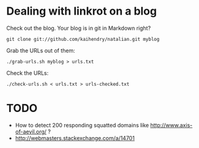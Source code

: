 # Dealing with linkrot on a blog

Check out the blog. Your blog is in git in Markdown right?

	git clone git://github.com/kaihendry/natalian.git myblog

Grab the URLs out of them:

	./grab-urls.sh myblog > urls.txt

Check the URLs:

	./check-urls.sh < urls.txt > urls-checked.txt

# TODO

* How to detect 200 responding squatted domains like http://www.axis-of-aevil.org/ ?
* http://webmasters.stackexchange.com/a/14701
